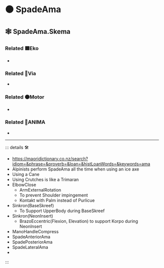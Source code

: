 # 🟠 <motor>SpadeAma</motor>

## 🕸 SpadeAma.Skema

### Related 🟩<ekos>Eko</ekos>

-

### Related 🔻<via>Via</via>

-

### Related 🟠<motor>Motor</motor>

-

### Related 💜<anima>ANIMA</anima>

-

---

<!-- =================================================== -->
<!-- =================================================== -->
<!-- =================================================== -->
<!-- =================================================== -->
<!-- =================================================== -->
::: details 🛠

- <https://maoridictionary.co.nz/search?idiom=&phrase=&proverb=&loan=&histLoanWords=&keywords=ama>
- Alpinists perform SpadeAma all the time when using an ice axe
- Using a Cane
- Using Crutches is like a Trimaran
- ElbowClose
    - ArmExternalRotation
    - To prevent Shoulder impingement
    - Kontakt with Palm instead of Purlicue
- Sinkron(BaseSkreef)
    - To Support UpperBody during BaseSkreef
- Sinkron(NeonInsert)
    - BrazoEccentric(Flexion, Elevation) to support Korpo during NeonInsert
- ManoHandleCompress
- SpadeAnteriorAma
- SpadePosteriorAma
- SpadeLateralAma
-

:::
